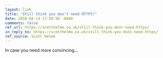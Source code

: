 ```yaml
---
layout: link
title: "Still think you don’t need HTTPS?"
date: 2016-04-14 17:58:58 -0400
comments: false
ref_url: https://scotthelme.co.uk/still-think-you-dont-need-https/
in_reply_to: https://scotthelme.co.uk/still-think-you-dont-need-https/
ref_source: Scott Helme
---
```


In case you need more convincing…